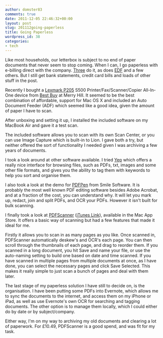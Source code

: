 ```yaml
---
author: domster83
comments: true
date: 2011-12-05 22:46:32+00:00
layout: post
slug: 201112going-paperless
title: Going Paperless
wordpress_id: 38
categories:
- tech
---
```


Like most households, our letterbox is subject to no end of paper documents that never seem to stop coming. When I can, I go paperless with e-billing direct with the company. [Three](http://www.three.co.uk) do it, as does [EDF](http://www.edf.co.uk) and a few others. But I still get bank statements, credit card bills and loads of other stuff in the post.  




Recently I bought a [Lexmark P205](http://www.amazon.co.uk/gp/product/B002OGK698/ref=as_li_ss_tl?ie=UTF8&tag=dombarcom-21&linkCode=as2&camp=1634&creative=19450&creativeASIN=B002OGK698) S500 Printer/Fax/Scanner/Copier All-In-One device from [Best Buy](www.bestbuy.co.uk) at Merry Hill. It seemed to be the best combination of affordable, support for Mac OS X and included an Auto Document Feeder (ADF) which seemed like a good idea, given the amount of paper I have to scan.  




After unboxing and setting it up, I installed the included software on my MacBook Air and gave it a test scan.  




The included software allows you to scan with its own Scan Center, or you can use Image Capture which is built-in to Lion. I gave both a try, but neither offered the sort of functionality I needed given I was archiving a few years of documents.  




I took a look around at other software available. I tried [Yep](http://yepthat.com/yep/index.html) which offers a really nice interface for browsing files, such as PDFs, txt, images and some other file formats, and gives you the ability to tag them with keywords to help you sort and organise them.  




I also took a look at the demo for [PDFPen](smilesoftware.com/PDFpen/index.html) from Smile Software. It is probably the most well known PDF editing software besides Adobe Acrobat, and at a fraction of the cost, you can understand why. It will let you mark up, redact, join and split PDFs, and OCR your PDFs. However it isn't built for bulk scanning.  




I finally took a look at [PDFScanner](http://www.pdfscanner.com) ([iTunes Link](http://itunes.apple.com/gb/app/pdfscanner/id410968114?mt=12)), available in the Mac App Store. It offers a basic way of scanning but had a few features that made it ideal for me.  




Firstly it allows you to scan in as many pages as you like. Once scanned in, PDFScanner automatically deskew's and OCR's each page. You can then scroll through the thumbnails of each page, and drag to reorder them. If you scanned in a long document, you hit Save and name your file, or use the auto-naming setting to build one based on date and time scanned. If you have scanned in multiple pages from multiple documents at once, as I have done, you can select the necessary pages and click Save Selected. This makes it really simple to just scan a bunch of pages and deal with them later.  




The last stage of my paperless solution I have still to decide on, is the organisation. I have been putting some PDFs into Evernote, which allows me to sync the documents to the internet, and access them on my iPhone or iPad, as well as use Evernote's own OCR for searching and tagging documents. The other option is to manage them locally, which I could either do by date or by subject/company.




Either way, I'm on my way to archiving my old documents and clearing a lot of paperwork. For £10.49, PDFScanner is a good spend, and was fit for my task.
